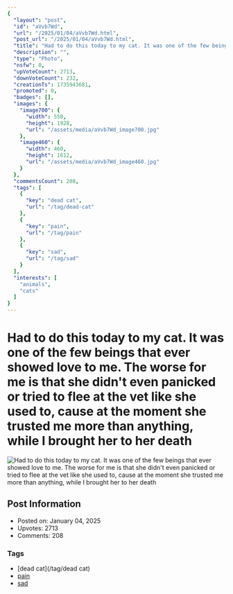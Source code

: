 ```yaml
---
{
  "layout": "post",
  "id": "aVvb7Wd",
  "url": "/2025/01/04/aVvb7Wd.html",
  "post_url": "/2025/01/04/aVvb7Wd.html",
  "title": "Had to do this today to my cat. It was one of the few beings that ever showed love to me. The worse for me is that she didn't even panicked or tried to flee at the vet like she used to, cause at the moment she trusted me more than anything, while I brought her to her death",
  "description": "",
  "type": "Photo",
  "nsfw": 0,
  "upVoteCount": 2713,
  "downVoteCount": 232,
  "creationTs": 1735943681,
  "promoted": 0,
  "badges": [],
  "images": {
    "image700": {
      "width": 550,
      "height": 1928,
      "url": "/assets/media/aVvb7Wd_image700.jpg"
    },
    "image460": {
      "width": 460,
      "height": 1612,
      "url": "/assets/media/aVvb7Wd_image460.jpg"
    }
  },
  "commentsCount": 208,
  "tags": [
    {
      "key": "dead cat",
      "url": "/tag/dead-cat"
    },
    {
      "key": "pain",
      "url": "/tag/pain"
    },
    {
      "key": "sad",
      "url": "/tag/sad"
    }
  ],
  "interests": [
    "animals",
    "cats"
  ]
}
---
```


# Had to do this today to my cat. It was one of the few beings that ever showed love to me. The worse for me is that she didn't even panicked or tried to flee at the vet like she used to, cause at the moment she trusted me more than anything, while I brought her to her death

![Had to do this today to my cat. It was one of the few beings that ever showed love to me. The worse for me is that she didn't even panicked or tried to flee at the vet like she used to, cause at the moment she trusted me more than anything, while I brought her to her death](/assets/media/aVvb7Wd_image700.jpg)

## Post Information

- Posted on: January 04, 2025
- Upvotes: 2713
- Comments: 208

### Tags

- [dead cat](/tag/dead cat)
- [pain](/tag/pain)
- [sad](/tag/sad)
